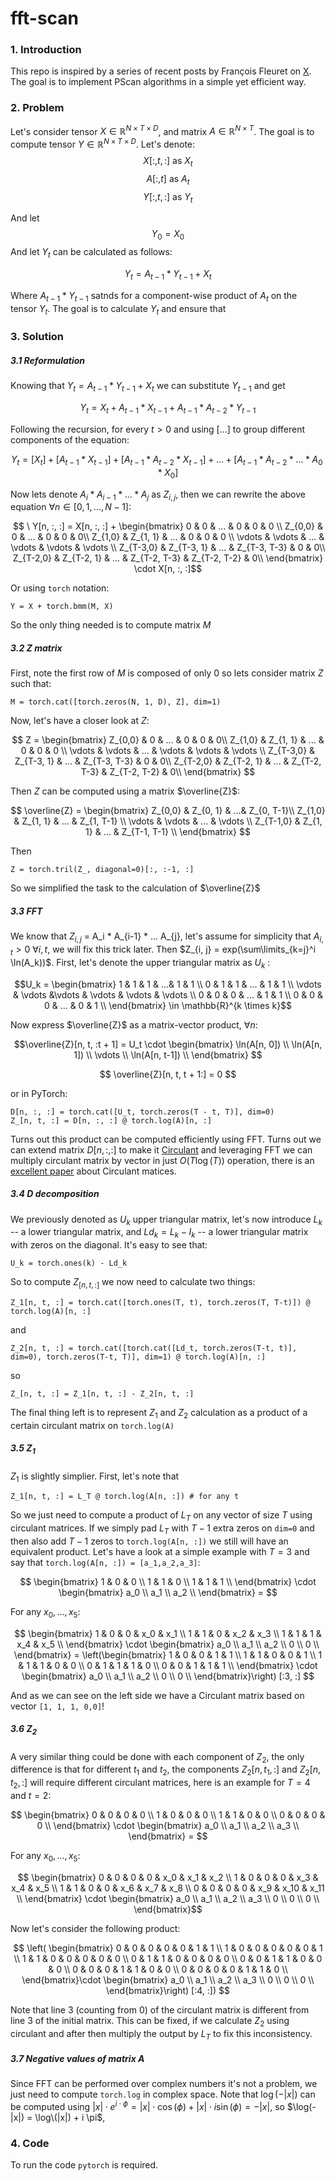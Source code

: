 # fft-scan

### 1. Introduction
This repo is inspired by a series of recent posts by François Fleuret on [X](https://twitter.com/francoisfleuret/status/1735907836238954589). The goal is to implement PScan algorithms in a simple yet efficient way.

### 2. Problem
Let's consider tensor $X \in \mathbb{R}^{N \times T \times D}$, and matrix $A \in \mathbb{R}^{N \times T}$. The goal is to compute tensor $Y \in \mathbb{R}^{N \times T \times D}$. Let's denote:
 $$X[:, t, :] \text{ as } X_t$$  $$A[:, t] \text{ as } A_t$$  $$Y[:, t, :] \text{ as } Y_t$$

And let $$Y_0 = X_0$$
And let $Y_t$ can be calculated as follows:

$$Y_t = A_{t - 1} * Y_{t-1} + X_t $$

Where $A_{t - 1} * Y_{t-1}$ satnds for a component-wise product of $A_t$ on the tensor $Y_t$. The goal is to calculate $Y_t$ and ensure that 

### 3. Solution

##### 3.1 Reformulation
Knowing that $Y_t = A_{t - 1} * Y_{t-1} + X_t$ we can substitute $Y_{t - 1}$ and get 

$$Y_t = X_t + A_{t - 1} * X_{t-1} + A_{t - 1} * A_{t - 2} * Y_{t-1}$$

Following the recursion, for every $t > 0$ and using $\left[ ... \right]$ to group different components of the equation:

$$Y_t = \left[ X_t \right] + \left[ A_{t - 1} * X_{t-1} \right] + \left[ A_{t - 1} * A_{t - 2} * X_{t-1} \right] + ... +  \left[ A_{t - 1} * A_{t - 2} * ... * A_0 * X_0 \right] $$

Now lets denote $A_i * A_{i-1} * ... * A_{j}$ as $Z_{i, j}$, then we can rewrite the above equation $\forall n \in \left[ 0, 1, ..., N - 1\right]$:

$$ \ Y[n, :, :] = X[n, :, :] + \begin{bmatrix}
0 & 0 & ... & 0 & 0 & 0 \\
Z_{0,0} & 0 & ... & 0 & 0 & 0\\
Z_{1,0} & Z_{1, 1} & ... & 0 & 0 & 0 \\
\vdots & \vdots & ... & \vdots  & \vdots  & \vdots \\
Z_{T-3,0} & Z_{T-3, 1} & ... & Z_{T-3, T-3} &  0 & 0\\
Z_{T-2,0} & Z_{T-2, 1} & ... & Z_{T-2, T-3} &  Z_{T-2, T-2} & 0\\
\end{bmatrix} \cdot X[n, :, :]$$

Or using `torch` notation:

```
Y = X + torch.bmm(M, X)
```

So the only thing needed is to compute matrix $M$

##### 3.2 $Z$ matrix

First, note the first row of $M$ is composed of only $0$ so lets consider matrix $Z$ such that:

```
M = torch.cat([torch.zeros(N, 1, D), Z], dim=1)
```
Now, let's have a closer look at $Z$:

$$ Z = \begin{bmatrix}
Z_{0,0} & 0 & ... & 0 & 0 & 0\\
Z_{1,0} & Z_{1, 1} & ... & 0 & 0 & 0 \\
\vdots & \vdots & ... & \vdots  & \vdots  & \vdots \\
Z_{T-3,0} & Z_{T-3, 1} & ... & Z_{T-3, T-3} &  0 & 0\\
Z_{T-2,0} & Z_{T-2, 1} & ... & Z_{T-2, T-3} &  Z_{T-2, T-2} & 0\\
\end{bmatrix} $$

Then $Z$ can be computed using a matrix $\overline{Z}$:

$$ \overline{Z} = \begin{bmatrix}
Z_{0,0} & Z_{0, 1} & ...& Z_{0, T-1}\\
Z_{1,0} & Z_{1, 1} & ... & Z_{1, T-1} \\
\vdots & \vdots & ... & \vdots \\
Z_{T-1,0} & Z_{1, 1} & ... & Z_{T-1, T-1} \\
\end{bmatrix} $$

Then
```
Z = torch.tril(Z_, diagonal=0)[:, :-1, :]
```

So we simplified the task to the calculation of $\overline{Z}$

##### 3.3 FFT

We know that $Z_{i,j}$ = A_i * A_{i-1} * ... A_{j}, let's assume for simplicity that $A_{i, t} > 0 \ \forall i, t$, we will fix this trick later. Then $Z_{i, j} = exp(\sum\limits_{k=j}^i \ln(A_k))$. First, let's denote the upper triangular matrix as $U_k$ :

$$U_k = \begin{bmatrix}
1 & 1 & 1 & ...& 1 & 1 \\
0 & 1 & 1 & ... & 1 & 1 \\
\vdots & \vdots &\vdots & \vdots & \vdots & \vdots \\
0 & 0 & 0 & ... & 1 & 1 \\
0 & 0 & 0 & ... & 0 & 1 \\
\end{bmatrix} \in \mathbb{R}^{k \times k}$$

Now express $\overline{Z}$ as a matrix-vector product, $\forall n$:

$$\overline{Z}[n, t, :t + 1] = U_t \cdot \begin{bmatrix}
\ln(A[n, 0]) \\
\ln(A[n, 1]) \\
\vdots \\
\ln(A[n, t-1]) \\
\end{bmatrix}
$$

$$
\overline{Z}[n, t, t + 1:] = 0
$$

or in PyTorch:
```
D[n, :, :] = torch.cat([U_t, torch.zeros(T - t, T)], dim=0)
Z_[n, t, :] = D[n, :, :] @ torch.log(A)[n, :]
```

Turns out this product can be computed efficiently using FFT. Turns out we can extend matrix $D[n, :, :]$ to make it [Circulant](https://en.wikipedia.org/wiki/Circulant_matrix) and leveraging FFT we can multiply circulant matrix by vector in just $O(T \log (T))$ operation, there is an [excellent paper](https://arxiv.org/pdf/2103.02605.pdf) about Circulant matices.

##### 3.4 $D$ decomposition

We previously denoted as $U_k$ upper triangular matrix, let's now introduce $L_k$ -- a lower triangular matrix, and $Ld_k = L_k - I_k$ -- a lower triangular matrix with zeros on the diagonal. It's easy to see that:
```
U_k = torch.ones(k) - Ld_k
```

So to compute $Z_[n, t, :]$ we now need to calculate two things:

```
Z_1[n, t, :] = torch.cat([torch.ones(T, t), torch.zeros(T, T-t)]) @ torch.log(A)[n, :]
```

and

```
Z_2[n, t, :] = torch.cat([torch.cat([Ld_t, torch.zeros(T-t, t)], dim=0), torch.zeros(T-t, T)], dim=1) @ torch.log(A)[n, :]
```

so 

```
Z_[n, t, :] = Z_1[n, t, :] - Z_2[n, t, :]
```

The final thing left is to represent $Z_1$ and $Z_2$ calculation as a product of a certain circulant matrix on `torch.log(A)`

##### 3.5 $Z_1$

$Z_1$ is slightly simplier. First, let's note that
```
Z_1[n, t, :] = L_T @ torch.log(A[n, :]) # for any t
```

So we just need to compute a product of $L_T$ on any vector of size $T$ using circulant matrices. If we simply pad $L_T$ with $T- 1$ extra zeros on `dim=0` and then also add $T-1$ zeros to `torch.log(A[n, :])` we still will have an equivalent product. Let's have a look at a simple example with $T = 3$ and say that `torch.log(A[n, :]) = [a_1,a_2,a_3]`:

$$
\begin{bmatrix}
1 & 0 & 0 \\
1 & 1 & 0 \\
1 & 1 & 1 \\
\end{bmatrix} \cdot \begin{bmatrix}
a_0 \\
a_1 \\
a_2 \\
\end{bmatrix} = 
$$

For any $x_0, ..., x_5$:

$$
\begin{bmatrix}
1 & 0 & 0 & x_0 & x_1 \\
1 & 1 & 0 & x_2 & x_3 \\
1 & 1 & 1 & x_4 & x_5 \\
\end{bmatrix} \cdot \begin{bmatrix}
a_0 \\
a_1 \\
a_2 \\
0 \\
0 \\
\end{bmatrix} = 
\left(\begin{bmatrix}
1 & 0 & 0 & 1 & 1 \\
1 & 1 & 0 & 0 & 1 \\
1 & 1 & 1 & 0 & 0 \\
0 & 1 & 1 & 1 & 0 \\
0 & 0 & 1 & 1 & 1 \\
\end{bmatrix} \cdot \begin{bmatrix}
a_0 \\
a_1 \\
a_2 \\
0 \\
0 \\
\end{bmatrix}\right) [:3, :]
$$

And as we can see on the left side we have a Circulant matrix based on vector `[1, 1, 1, 0,0]`!

##### 3.6 $Z_2$

A very similar thing could be done with each component of $Z_2$, the only difference is that for different $t_1$ and $t_2$, the components $Z_2[n, t_1, :]$ and $Z_2[n, t_2, :]$ will require different circulant matrices, here is an example for $T=4$ and $t = 2$:

$$
\begin{bmatrix}
0 & 0 & 0 & 0 \\
1 & 0 & 0 & 0 \\
1 & 1 & 0 & 0 \\
0 & 0 & 0 & 0 \\
\end{bmatrix} \cdot \begin{bmatrix}
a_0 \\
a_1 \\
a_2 \\
a_3 \\
\end{bmatrix} = 
$$

For any $x_0, ..., x_5$:

$$
\begin{bmatrix}
0 & 0 & 0 & 0 & x_0 & x_1 & x_2 \\
1 & 0 & 0 & 0 & x_3 & x_4 & x_5 \\
1 & 1 & 0 & 0 & x_6 & x_7 & x_8 \\
0 & 0 & 0 & 0 & x_9 & x_10 & x_11 \\
\end{bmatrix} \cdot \begin{bmatrix}
a_0 \\
a_1 \\
a_2 \\
a_3 \\
0 \\
0 \\
0 \\
\end{bmatrix}$$

Now let's consider the following product:

$$
\left(
\begin{bmatrix}
0 & 0 & 0 & 0 & 0 & 1 & 1 \\
1 & 0 & 0 & 0 & 0 & 0 & 1 \\
1 & 1 & 0 & 0 & 0 & 0 & 0 \\
0 & 1 & 1 & 0 & 0 & 0 & 0 \\
0 & 0 & 1 & 1 & 0 & 0 & 0 \\
0 & 0 & 0 & 1 & 1 & 0 & 0 \\
0 & 0 & 0 & 0 & 1 & 1 & 0 \\
\end{bmatrix}\cdot \begin{bmatrix}
a_0 \\
a_1 \\
a_2 \\
a_3 \\
0 \\
0 \\
0 \\
\end{bmatrix}\right) [:4, :])
$$

Note that line 3 (counting from 0) of the circulant matrix is different from line 3 of the initial matrix. This can be fixed, if we calculate $Z_2$ using circulant and after then multiply the output by $L_T$ to fix this inconsistency.

##### 3.7 Negative values of matrix $A$

Since FFT can be performed over complex numbers it's not a problem, we just need to compute `torch.log` in complex space. Note that $\log(-|x|)$ can be computed using $|x| \cdot e^{i \cdot \phi} = |x| \cdot \cos(\phi) + |x| \cdot i \sin(\phi)= -|x|$, so $\log(-|x|) = \log\(|x|) + i \pi$,

### 4. Code

To run the code `pytorch` is required.
